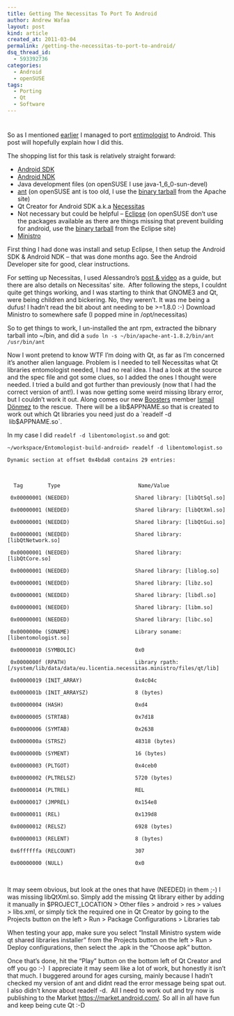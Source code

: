 ```yaml
---
title: Getting The Necessitas To Port To Android
author: Andrew Wafaa
layout: post
kind: article
created_at: 2011-03-04
permalink: /getting-the-necessitas-to-port-to-android/
dsq_thread_id:
  - 593392736
categories:
  - Android
  - openSUSE
tags:
  - Porting
  - Qt
  - Software
---
```

# 

So as I mentioned [earlier][1] I managed to port [entimologist][2] to Android. This post will hopefully explain how I did this.

 [1]: http://andrew.wafaa.eu/2011/03/04/bug-tracking-with-the-help-of-an-entomologist.html "Bug Tracking With The Help Of An Entomologist"
 [2]: http://entimologist.sourceforge.net/ "Entomologist Bug Tracking Client"

The shopping list for this task is relatively straight forward:

*   [Android SDK][3]
*   [Android NDK][4]
*   Java development files (on openSUSE I use java-1\_6\_0-sun-devel)
*   [ant][5] (on openSUSE ant is too old, I use the [binary tarball][6] from the Apache site)
*   Qt Creator for Android SDK a.k.a [Necessitas][7]
*   Not necessary but could be helpful – [Eclipse][8] (on openSUSE don’t use the packages available as there are things missing that prevent building for android, use the [binary tarball][9] from the Eclipse site)
*   [Ministro][10]

 [3]: http://developer.android.com/sdk/index.html "Android Software Development Kit"
 [4]: http://developer.android.com/sdk/ndk/index.html "Android Native Development Kit"
 [5]: http://ant.apache.org/ "Apache Ant"
 [6]: http://ant.apache.org/bindownload.cgi "Grab the latest binary tarball"
 [7]: https://sourceforge.net/p/necessitas/home/ "Qt Creator for Android"
 [8]: http://www.eclipse.org/ "Java IDE"
 [9]: http://www.eclipse.org/downloads/packages/eclipse-ide-java-developers/heliossr2 "Grab the binary tarball"
 [10]: https://sourceforge.net/projects/ministro.necessitas.p/files/ "Qt libraries for Android"

First thing I had done was install and setup Eclipse, I then setup the Android SDK & Android NDK – that was done months ago. See the Android Developer site for good, clear instructions.

For setting up Necessitas, I used Alessandro’s [post & video][11] as a guide, but there are also details on Necessitas’ site.  After following the steps, I couldnt quite get things working, and I was starting to think that GNOME3 and Qt, were being children and bickering. No, they weren’t. It was me being a dufus! I hadn’t read the bit about ant needing to be >=1.8.0 :-) Download Ministro to somewhere safe (I popped mine in /opt/necessitas)

 [11]: http://labs.qt.nokia.com/2011/02/28/necessitas/ "Clear instructions for Necessitas"

So to get things to work, I un-installed the ant rpm, extracted the bibnary tarball into ~/bin, and did a `sudo ln -s ~/bin/apache-ant-1.8.2/bin/ant /usr/bin/ant`

Now I wont pretend to know WTF I’m doing with Qt, as far as I’m concerned it’s another alien language. Problem is I needed to tell Necessitas what Qt libraries entomologist needed, I had no real idea. I had a look at the source and the spec file and got some clues, so I added the ones I thought were needed. I tried a build and got further than previously (now that I had the correct version of ant!). I was now getting some weird missing library error, but I couldn’t work it out. Along comes our new [Boosters][13] member [Ismail Dönmez][14] to the rescue.  There will be a lib$APPNAME.so that is created to work out which Qt libraries you need just do a `readelf -d  lib$APPNAME.so`.

 [13]: http://en.opensuse.org/openSUSE:Boosters_team "The Thirsty Thirteen"
 [14]: http://namtrac.org/ "a.k.a cartman or divildivil"

In my case I did `readelf -d libentomologist.so` and got:

`~/workspace/Entomologist-build-android> readelf -d libentomologist.so`

`Dynamic section at offset 0x4bda8 contains 29 entries:`

 

`  Tag        Type                         Name/Value`

` 0x00000001 (NEEDED)                     Shared library: [libQtSql.so]`

` 0x00000001 (NEEDED)                     Shared library: [libQtXml.so]`

` 0x00000001 (NEEDED)                     Shared library: [libQtGui.so]`

` 0x00000001 (NEEDED)                     Shared library: [libQtNetwork.so]`

` 0x00000001 (NEEDED)                     Shared library: [libQtCore.so]`

` 0x00000001 (NEEDED)                     Shared library: [liblog.so]`

` 0x00000001 (NEEDED)                     Shared library: [libz.so]`

` 0x00000001 (NEEDED)                     Shared library: [libdl.so]`

` 0x00000001 (NEEDED)                     Shared library: [libm.so]`

` 0x00000001 (NEEDED)                     Shared library: [libc.so]`

` 0x0000000e (SONAME)                     Library soname: [libentomologist.so]`

` 0x00000010 (SYMBOLIC)                   0x0`

` 0x0000000f (RPATH)                      Library rpath: [/system/lib/data/data/eu.licentia.necessitas.ministro/files/qt/lib]`

` 0x00000019 (INIT_ARRAY)                 0x4c04c`

` 0x0000001b (INIT_ARRAYSZ)               8 (bytes)`

` 0x00000004 (HASH)                       0xd4`

` 0x00000005 (STRTAB)                     0x7d18`

` 0x00000006 (SYMTAB)                     0x2638`

` 0x0000000a (STRSZ)                      48318 (bytes)`

` 0x0000000b (SYMENT)                     16 (bytes)`

` 0x00000003 (PLTGOT)                     0x4ceb0`

` 0x00000002 (PLTRELSZ)                   5720 (bytes)`

` 0x00000014 (PLTREL)                     REL`

` 0x00000017 (JMPREL)                     0x154e8`

` 0x00000011 (REL)                        0x139d8`

` 0x00000012 (RELSZ)                      6928 (bytes)`

` 0x00000013 (RELENT)                     8 (bytes)`

` 0x6ffffffa (RELCOUNT)                   307`

` 0x00000000 (NULL)                       0x0`

 

It may seem obvious, but look at the ones that have (NEEDED) in them ;-) I was missing libQtXml.so. Simply add the missing Qt library either by adding it manually in $PROJECT_LOCATION > Other files > android > res > values > libs.xml, or simply tick the required one in Qt Creator by going to the Projects button on the left > Run > Package Configurations > Libraries tab

When testing your app, make sure you select “Install Ministro system wide qt shared libraries installer” from the Projects button on the left > Run > Deploy configurations, then select the .apk in the “Choose apk” button.

Once that’s done, hit the “Play” button on the bottom left of Qt Creator and off you go :-)  I appreciate it may seem like a lot of work, but honestly it isn’t that much. I buggered around for ages cursing, mainly because I hadn’t checked my version of ant and didnt read the error message being spat out. I also didn’t know about readelf -d.  All I need to work out and try now is publishing to the Market https://market.android.com/. So all in all have fun and keep being cute Qt :-D
